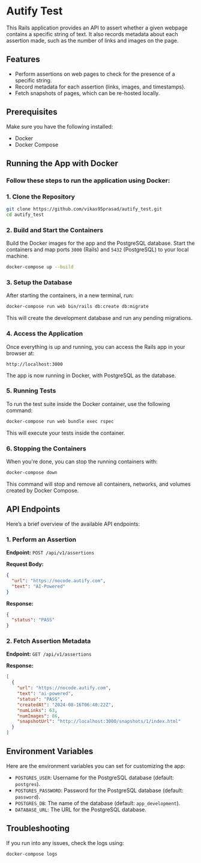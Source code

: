 
# Autify Test

This Rails application provides an API to assert whether a given webpage contains a specific string of text. It also records metadata about each assertion made, such as the number of links and images on the page.

## Features

- Perform assertions on web pages to check for the presence of a specific string.
- Record metadata for each assertion (links, images, and timestamps).
- Fetch snapshots of pages, which can be re-hosted locally.

## Prerequisites

Make sure you have the following installed:

- Docker
- Docker Compose

## Running the App with Docker

### Follow these steps to run the application using Docker:

### 1. Clone the Repository

```bash
git clone https://github.com/vikas95prasad/autify_test.git
cd autify_test
```

### 2. Build and Start the Containers

Build the Docker images for the app and the PostgreSQL database. Start the containers and map ports `3000` (Rails) and `5432` (PostgreSQL) to your local machine.

```bash
docker-compose up --build
```

### 3. Setup the Database

After starting the containers, in a new terminal, run:

```bash
docker-compose run web bin/rails db:create db:migrate
```

This will create the development database and run any pending migrations.

### 4. Access the Application

Once everything is up and running, you can access the Rails app in your browser at:

```bas
http://localhost:3000
```

The app is now running in Docker, with PostgreSQL as the database.

### 5. Running Tests

To run the test suite inside the Docker container, use the following command:

```bash
docker-compose run web bundle exec rspec
```

This will execute your tests inside the container.

### 6. Stopping the Containers

When you're done, you can stop the running containers with:

```bash
docker-compose down
```

This command will stop and remove all containers, networks, and volumes created by Docker Compose.

## API Endpoints

Here’s a brief overview of the available API endpoints:

### 1. Perform an Assertion

**Endpoint:** `POST /api/v1/assertions`

**Request Body:**

```json
{
  "url": "https://nocode.autify.com",
  "text": "AI-Powered"
}
```

**Response:**

```json
{
  "status": "PASS"
}
```

### 2. Fetch Assertion Metadata

**Endpoint:** `GET /api/v1/assertions`

**Response:**

```json
[
  {
    "url": "https://nocode.autify.com",
    "text": "ai-powered",
    "status": "PASS",
    "createdAt": "2024-08-16T06:40:22Z",
    "numLinks": 63,
    "numImages": 86,
    "snapshotUrl": "http://localhost:3000/snapshots/1/index.html"
  }
]
```

## Environment Variables

Here are the environment variables you can set for customizing the app:

- `POSTGRES_USER`: Username for the PostgreSQL database (default: `postgres`).
- `POSTGRES_PASSWORD`: Password for the PostgreSQL database (default: `password`).
- `POSTGRES_DB`: The name of the database (default: `app_development`).
- `DATABASE_URL`: The URL for the PostgreSQL database.

## Troubleshooting

If you run into any issues, check the logs using:

```bash
docker-compose logs
```
